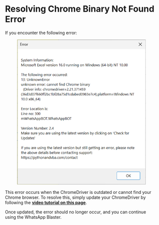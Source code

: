 # Resolving Chrome Binary Not Found Error

If you encounter the following error:

<figure><img src="../.gitbook/assets/image (22).png" alt=""><figcaption></figcaption></figure>

This error occurs when the ChromeDriver is outdated or cannot find your Chrome browser. To resolve this, simply update your ChromeDriver by following the [**video tutorial on this page**](update-chromedriver.md).

Once updated, the error should no longer occur, and you can continue using the WhatsApp Blaster.
